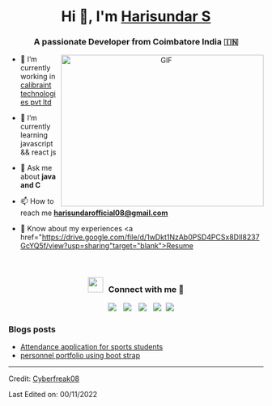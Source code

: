 <h1 align="center">Hi 👋, I'm <a href="https://Cyberfreak08.github.io/Me.io/" target="blank">
Harisundar S</a></h1>
<h3 align="center">A passionate Developer from Coimbatore India &#127470;&#127475</h3>

<a target="_blank" align="center">
  <img align="right" top="500" height="300" width="400" alt="GIF" src="https://media.giphy.com/media/SWoSkN6DxTszqIKEqv/giphy.gif">
</a>

- 🔭 I’m currently working in <a href="https://www.calibraint.com/" target="blank">calibraint technologies pvt ltd</a>

- 🌱 I’m currently learning javascript && react js 
- 💬 Ask me about **java and C**

- 📫 How to reach me **harisundarofficial08@gmail.com**

- 📄 Know about my experiences <a href="https://drive.google.com/file/d/1wDkt1NzAb0PSD4PCSx8DlI8237GcYQ5f/view?usp=sharing"target="blank">Resume</a>
<br/>
<h3 align="center" > <img src="https://media.giphy.com/media/iY8CRBdQXODJSCERIr/giphy.gif" width="30" height="30" style="margin-right: 10px;">Connect with me 🤝 </h3>

<p align="center">

 <div align="center"  class="icons-social" style="margin-left: 10px;">
        <a style="margin-left: 10px;"  target="_blank" href="https://www.linkedin.com/in/harisundar-s-50b12a23a">
			<img src="https://img.icons8.com/doodle/40/000000/linkedin--v2.png"></a>
        <a style="margin-left: 10px;" target="_blank" href="https://github.com/Cyberfreak08">
		<img src="https://img.icons8.com/doodle/40/000000/github--v1.png"></a>
		<a style="margin-left: 10px;" target="_blank" href="https://stackoverflow.com/users/20377007/harisundar-s?tab=profile">
				<img src="https://img.icons8.com/external-tal-revivo-color-tal-revivo/40/000000/external-stack-overflow-is-a-question-and-answer-site-for-professional-logo-color-tal-revivo.png"></a>
        <a style="margin-left: 10px;" target="_blank" href="https://www.instagram.com/born_._.hyper_._/">
			<img src="https://img.icons8.com/doodle/40/000000/instagram-new--v2.png"></a>
		<a style="margin-left: 5px;" target="_blank" href="https://drive.google.com/file/d/1wDkt1NzAb0PSD4PCSx8DlI8237GcYQ5f/view?usp=sharing"><img src="https://img.icons8.com/plasticine/0.5x/resume.png" ></a>
      </div>

</p>

### Blogs posts

<!-- BLOG-POST-LIST:START -->

- [Attendance application for sports students]()
- [personnel portfolio using boot strap](https://cyberfreak08.github.io/PortFolio/)
<!-- BLOG-POST-LIST:END -->

---

Credit: [Cyberfreak08](https://github.com/Cyberfreak08)

Last Edited on: 00/11/2022
